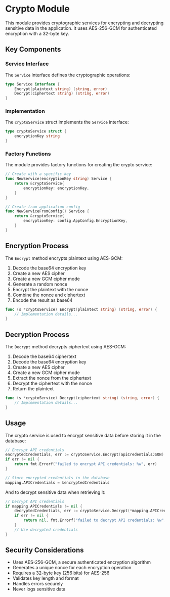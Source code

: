 # Crypto Module

This module provides cryptographic services for encrypting and decrypting sensitive data in the application. It uses AES-256-GCM for authenticated encryption with a 32-byte key.

## Key Components

### Service Interface

The `Service` interface defines the cryptographic operations:

```go
type Service interface {
    Encrypt(plaintext string) (string, error)
    Decrypt(ciphertext string) (string, error)
}
```

### Implementation

The `cryptoService` struct implements the `Service` interface:

```go
type cryptoService struct {
    encryptionKey string
}
```

### Factory Functions

The module provides factory functions for creating the crypto service:

```go
// Create with a specific key
func NewService(encryptionKey string) Service {
    return &cryptoService{
        encryptionKey: encryptionKey,
    }
}

// Create from application config
func NewServiceFromConfig() Service {
    return &cryptoService{
        encryptionKey: config.AppConfig.EncryptionKey,
    }
}
```

## Encryption Process

The `Encrypt` method encrypts plaintext using AES-GCM:

1. Decode the base64 encryption key
2. Create a new AES cipher
3. Create a new GCM cipher mode
4. Generate a random nonce
5. Encrypt the plaintext with the nonce
6. Combine the nonce and ciphertext
7. Encode the result as base64

```go
func (s *cryptoService) Encrypt(plaintext string) (string, error) {
    // Implementation details...
}
```

## Decryption Process

The `Decrypt` method decrypts ciphertext using AES-GCM:

1. Decode the base64 ciphertext
2. Decode the base64 encryption key
3. Create a new AES cipher
4. Create a new GCM cipher mode
5. Extract the nonce from the ciphertext
6. Decrypt the ciphertext with the nonce
7. Return the plaintext

```go
func (s *cryptoService) Decrypt(ciphertext string) (string, error) {
    // Implementation details...
}
```

## Usage

The crypto service is used to encrypt sensitive data before storing it in the database:

```go
// Encrypt API credentials
encryptedCredentials, err := cryptoService.Encrypt(apiCredentialsJSON)
if err != nil {
    return fmt.Errorf("failed to encrypt API credentials: %w", err)
}

// Store encrypted credentials in the database
mapping.APICredentials = &encryptedCredentials
```

And to decrypt sensitive data when retrieving it:

```go
// Decrypt API credentials
if mapping.APICredentials != nil {
    decryptedCredentials, err := cryptoService.Decrypt(*mapping.APICredentials)
    if err != nil {
        return nil, fmt.Errorf("failed to decrypt API credentials: %w", err)
    }
    // Use decrypted credentials
}
```

## Security Considerations

- Uses AES-256-GCM, a secure authenticated encryption algorithm
- Generates a unique nonce for each encryption operation
- Requires a 32-byte key (256 bits) for AES-256
- Validates key length and format
- Handles errors securely
- Never logs sensitive data